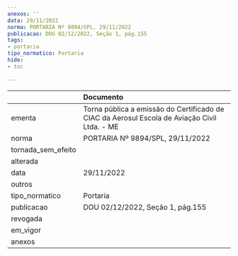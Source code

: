 ```yaml
---
anexos: ''
data: 29/11/2022
norma: PORTARIA Nº 9894/SPL, 29/11/2022
publicacao: DOU 02/12/2022, Seção 1, pág.155
tags:
- portaria
tipo_normatico: Portaria
hide: 
- toc 
 
---
```


|                    | Documento                                                                                    |
|:-------------------|:---------------------------------------------------------------------------------------------|
| ementa             | Torna pública a emissão do Certificado de CIAC da Aerosul Escola de Aviação Civil Ltda. - ME |
| norma              | PORTARIA Nº 9894/SPL, 29/11/2022                                                             |
| tornada_sem_efeito |                                                                                              |
| alterada           |                                                                                              |
| data               | 29/11/2022                                                                                   |
| outros             |                                                                                              |
| tipo_normatico     | Portaria                                                                                     |
| publicacao         | DOU 02/12/2022, Seção 1, pág.155                                                             |
| revogada           |                                                                                              |
| em_vigor           |                                                                                              |
| anexos             |                                                                                              |